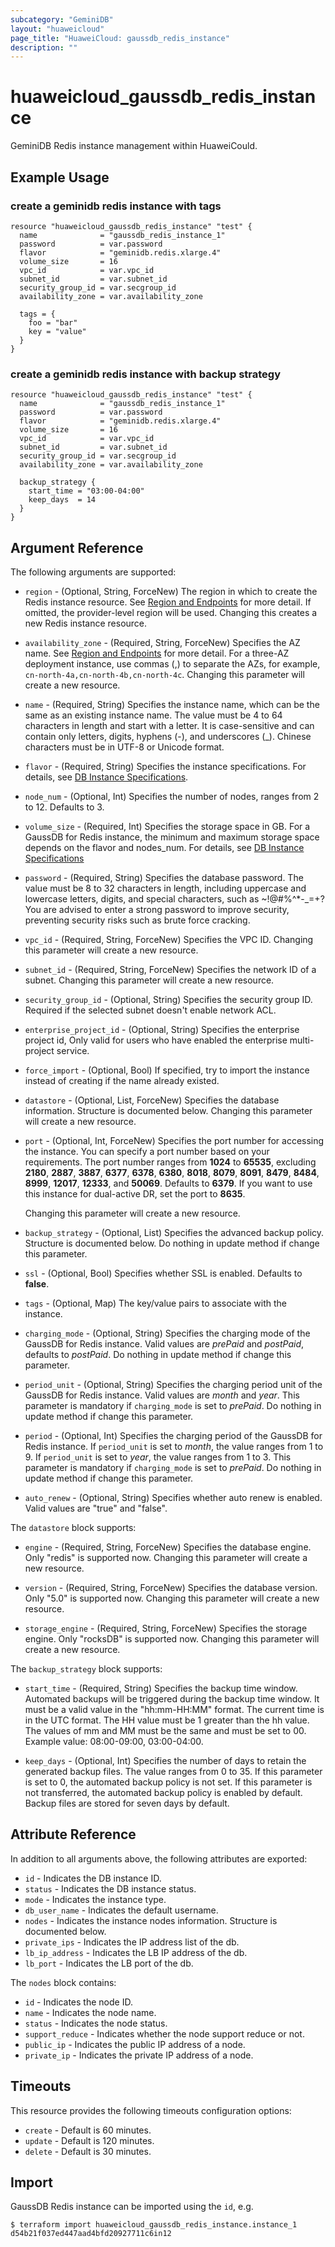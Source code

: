 ```yaml
---
subcategory: "GeminiDB"
layout: "huaweicloud"
page_title: "HuaweiCloud: gaussdb_redis_instance"
description: ""
---
```


# huaweicloud_gaussdb_redis_instance

GeminiDB Redis instance management within HuaweiCould.

## Example Usage

### create a geminidb redis instance with tags

```hcl
resource "huaweicloud_gaussdb_redis_instance" "test" {
  name              = "gaussdb_redis_instance_1"
  password          = var.password
  flavor            = "geminidb.redis.xlarge.4"
  volume_size       = 16
  vpc_id            = var.vpc_id
  subnet_id         = var.subnet_id
  security_group_id = var.secgroup_id
  availability_zone = var.availability_zone

  tags = {
    foo = "bar"
    key = "value"
  }
}
```

### create a geminidb redis instance with backup strategy

```hcl
resource "huaweicloud_gaussdb_redis_instance" "test" {
  name              = "gaussdb_redis_instance_1"
  password          = var.password
  flavor            = "geminidb.redis.xlarge.4"
  volume_size       = 16
  vpc_id            = var.vpc_id
  subnet_id         = var.subnet_id
  security_group_id = var.secgroup_id
  availability_zone = var.availability_zone

  backup_strategy {
    start_time = "03:00-04:00"
    keep_days  = 14
  }
}
```

## Argument Reference

The following arguments are supported:

* `region` - (Optional, String, ForceNew) The region in which to create the Redis instance resource.
  See [Region and Endpoints](https://developer.huaweicloud.com/intl/en-us/endpoint?GaussDB%20NoSQL) for more detail. If
  omitted, the provider-level region will be used. Changing this creates a new Redis instance resource.

* `availability_zone` - (Required, String, ForceNew) Specifies the AZ name.
  See [Region and Endpoints](https://developer.huaweicloud.com/intl/en-us/endpoint?GaussDB%20NoSQL) for more detail.
  For a three-AZ deployment instance, use commas (,) to separate the AZs, for example, `cn-north-4a,cn-north-4b,cn-north-4c`.
  Changing this parameter will create a new resource.

* `name` - (Required, String) Specifies the instance name, which can be the same as an existing instance name. The value
  must be 4 to 64 characters in length and start with a letter. It is case-sensitive and can contain only letters,
  digits, hyphens (-), and underscores (_). Chinese characters must be in UTF-8 or Unicode format.

* `flavor` - (Required, String) Specifies the instance specifications. For details,
  see [DB Instance Specifications](https://support.huaweicloud.com/intl/en-us/redisug-nosql/nosql_05_0059.html).

* `node_num` - (Optional, Int) Specifies the number of nodes, ranges from 2 to 12. Defaults to 3.

* `volume_size` - (Required, Int) Specifies the storage space in GB. For a GaussDB for Redis instance, the minimum and
  maximum storage space depends on the flavor and nodes_num. For details,
  see [DB Instance Specifications](https://support.huaweicloud.com/intl/en-us/redisug-nosql/nosql_05_0059.html)

* `password` - (Required, String) Specifies the database password. The value must be 8 to 32 characters in length,
  including uppercase and lowercase letters, digits, and special characters, such as ~!@#%^*-_=+? You are advised to
  enter a strong password to improve security, preventing security risks such as brute force cracking.

* `vpc_id` - (Required, String, ForceNew) Specifies the VPC ID. Changing this parameter will create a new resource.

* `subnet_id` - (Required, String, ForceNew) Specifies the network ID of a subnet. Changing this parameter will create a
  new resource.

* `security_group_id` - (Optional, String) Specifies the security group ID. Required if the selected subnet doesn't
  enable network ACL.

* `enterprise_project_id` - (Optional, String) Specifies the enterprise project id, Only valid for users who
  have enabled the enterprise multi-project service.

* `force_import` - (Optional, Bool) If specified, try to import the instance instead of creating if the name already
  existed.

* `datastore` - (Optional, List, ForceNew) Specifies the database information. Structure is documented below. Changing
  this parameter will create a new resource.

* `port` - (Optional, Int, ForceNew) Specifies the port number for accessing the instance. You can specify a port number
  based on your requirements. The port number ranges from **1024** to **65535**, excluding **2180**, **2887**, **3887**,
  **6377**, **6378**, **6380**, **8018**, **8079**, **8091**, **8479**, **8484**, **8999**, **12017**, **12333**, and
  **50069**. Defaults to **6379**.
  If you want to use this instance for dual-active DR, set the port to **8635**.

  Changing this parameter will create a new resource.

* `backup_strategy` - (Optional, List) Specifies the advanced backup policy. Structure is documented below. Do nothing
  in update method if change this parameter.

* `ssl` - (Optional, Bool) Specifies whether SSL is enabled. Defaults to **false**.

* `tags` - (Optional, Map) The key/value pairs to associate with the instance.

* `charging_mode` - (Optional, String) Specifies the charging mode of the GaussDB for Redis instance. Valid values are
  *prePaid* and *postPaid*, defaults to *postPaid*. Do nothing in update method if change this parameter.

* `period_unit` - (Optional, String) Specifies the charging period unit of the GaussDB for Redis instance. Valid values
  are *month* and *year*. This parameter is mandatory if `charging_mode` is set to *prePaid*. Do nothing in update
  method if change this parameter.

* `period` - (Optional, Int) Specifies the charging period of the GaussDB for Redis instance. If `period_unit` is set
  to *month*, the value ranges from 1 to 9. If `period_unit` is set to *year*, the value ranges from 1 to 3. This
  parameter is mandatory if `charging_mode` is set to *prePaid*. Do nothing in update method if change this parameter.

* `auto_renew` - (Optional, String) Specifies whether auto renew is enabled. Valid values are "true" and "false".

The `datastore` block supports:

* `engine` - (Required, String, ForceNew) Specifies the database engine. Only "redis" is supported now.
  Changing this parameter will create a new resource.

* `version` - (Required, String, ForceNew) Specifies the database version. Only "5.0" is supported now.
  Changing this parameter will create a new resource.

* `storage_engine` - (Required, String, ForceNew) Specifies the storage engine. Only "rocksDB" is supported now.
  Changing this parameter will create a new resource.

The `backup_strategy` block supports:

* `start_time` - (Required, String) Specifies the backup time window. Automated backups will be triggered during the
  backup time window. It must be a valid value in the "hh:mm-HH:MM" format. The current time is in the UTC format. The
  HH value must be 1 greater than the hh value. The values of mm and MM must be the same and must be set to 00. Example
  value: 08:00-09:00, 03:00-04:00.

* `keep_days` - (Optional, Int) Specifies the number of days to retain the generated backup files. The value ranges from
  0 to 35. If this parameter is set to 0, the automated backup policy is not set. If this parameter is not transferred,
  the automated backup policy is enabled by default. Backup files are stored for seven days by default.

## Attribute Reference

In addition to all arguments above, the following attributes are exported:

* `id` - Indicates the DB instance ID.
* `status` - Indicates the DB instance status.
* `mode` - Indicates the instance type.
* `db_user_name` - Indicates the default username.
* `nodes` - Indicates the instance nodes information. Structure is documented below.
* `private_ips` - Indicates the IP address list of the db.
* `lb_ip_address` - Indicates the LB IP address of the db.
* `lb_port` - Indicates the LB port of the db.

The `nodes` block contains:

* `id` - Indicates the node ID.
* `name` - Indicates the node name.
* `status` - Indicates the node status.
* `support_reduce` - Indicates whether the node support reduce or not.
* `public_ip` - Indicates the public IP address of a node.
* `private_ip` - Indicates the private IP address of a node.

## Timeouts

This resource provides the following timeouts configuration options:

* `create` - Default is 60 minutes.
* `update` - Default is 120 minutes.
* `delete` - Default is 30 minutes.

## Import

GaussDB Redis instance can be imported using the `id`, e.g.

```
$ terraform import huaweicloud_gaussdb_redis_instance.instance_1 d54b21f037ed447aad4bfd20927711c6in12
```
